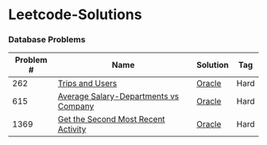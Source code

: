 # Leetcode-Solutions

### Database Problems

| Problem #  | Name  |  Solution |  Tag |
|---|---|---|---|
|  262 |[Trips and Users](https://leetcode.com/problems/trips-and-users/)   | [Oracle](https://github.com/himanshu1612/Leetcode-Solutions/blob/master/262_Trips%20and%20Users.sql)  | Hard  |
|  615 | [Average Salary-Departments vs Company](https://leetcode.com/problems/average-salary-departments-vs-company/)  | [Oracle](https://github.com/himanshu1612/Leetcode-Solutions/blob/master/615_Average%20Salary-%20Departments%20VS%20Company.sql)  |Hard   |
|  1369 | [Get the Second Most Recent Activity](https://leetcode.com/problems/get-the-second-most-recent-activity/)  | [Oracle](https://github.com/himanshu1612/Leetcode-Solutions/blob/master/1369_Get%20the%20Second%20Most%20Recent%20Activity.sql)  |Hard   |
